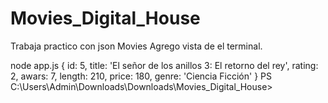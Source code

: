 # Movies_Digital_House
Trabaja practico con json Movies
Agrego vista de el terminal.

node app.js
{
  id: 5,
  title: 'El señor de los anillos 3: El retorno del rey',
  rating: 2,
  awars: 7,
  length: 210,
  price: 180,
  genre: 'Ciencia Ficción'
}
PS C:\Users\Admin\Downloads\Downloads\Movies_Digital_House> 
